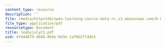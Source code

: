 ```yaml
---
content_type: resource
description: ''
file: /media/https%3A/open-learning-course-data-rc.s3.amazonaws.com/6-805-ethics-and-the-law-on-the-electronic-frontier-fall-2005/4f444874db48864ebd3e1af8b2f74de1_leahyjuly21.pdf
file_type: application/pdf
resourcetype: Document
title: leahyjuly21.pdf
uid: 4f444874-db48-864e-bd3e-1af8b2f74de1
---
```


